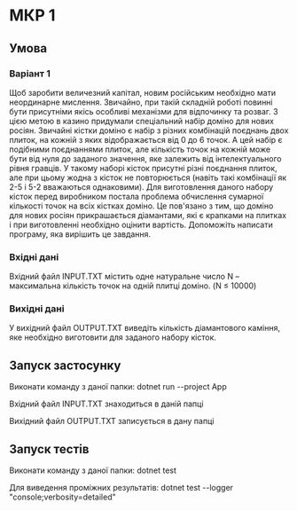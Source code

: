 # МКР 1
## Умова
### Варіант 1
Щоб заробити величезний капітал, новим російським необхідно мати неординарне мислення. Звичайно, при такій складній роботі повинні бути присутніми якісь особливі механізми для відпочинку та розваг. З цією метою в казино придумали спеціальний набір доміно для нових росіян. Звичайні кістки доміно є набір з різних комбінацій поєднань двох плиток, на кожній з яких відображається від 0 до 6 точок. А цей набір є подібними поєднаннями плиток, але кількість точок на кожній може бути від нуля до заданого значення, яке залежить від інтелектуального рівня гравців. У такому наборі кісток присутні різні поєднання плиток, але при цьому жодна з кісток не повторюється (навіть такі комбінації як 2-5 і 5-2 вважаються однаковими).
Для виготовлення даного набору кісток перед виробником постала проблема обчислення сумарної кількості точок на всіх кістках доміно. Це пов'язано з тим, що доміно для нових росіян прикрашається діамантами, які є крапками на плитках і при виготовленні необхідно оцінити вартість.
Допоможіть написати програму, яка вирішить це завдання.

### Вхідні дані
Вхідний файл INPUT.TXT містить одне натуральне число N – максимальна кількість точок на одній плитці доміно. (N ≤ 10000)

### Вихідні дані
У вихідний файл OUTPUT.TXT виведіть кількість діамантового каміння, яке необхідно виготовити для заданого набору кісток.

## Запуск застосунку
Виконати команду з даної папки:
dotnet run --project App

Вхідний файл INPUT.TXT знаходиться в даній папці

Вихідний файл OUTPUT.TXT записується в дану папці

## Запуск тестів
Виконати команду з даної папки:
dotnet test

Для виведення проміжних результатів:
dotnet test --logger "console;verbosity=detailed"